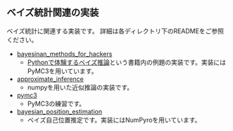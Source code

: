 ## ベイズ統計関連の実装
ベイズ統計に関連する実装です。
詳細は各ディレクトリ下のREADMEをご参照ください。
- [bayesinan_methods_for_hackers][bayesinan_methods_for_hackers]
    - [Pythonで体験するベイズ推論](https://www.morikita.co.jp/books/book/3155)という書籍内の例題の実装です。実装にはPyMC3を用いています。
- [approximate_inference][approximate_inference]
    - numpyを用いた近似推論の実装です。
- [pymc3][pymc3]
    - PyMC3の練習です。
- [bayesian_position_estimation][bayesian_position_estimation]
    - ベイズ自己位置推定です。実装にはNumPyroを用いています。

[bayesinan_methods_for_hackers]:./bayesinan_methods_for_hackers
[approximate_inference]:./approximate_inference
[pymc3]:./pymc3
[bayesian_position_estimation]:./bayesian_position_estimation